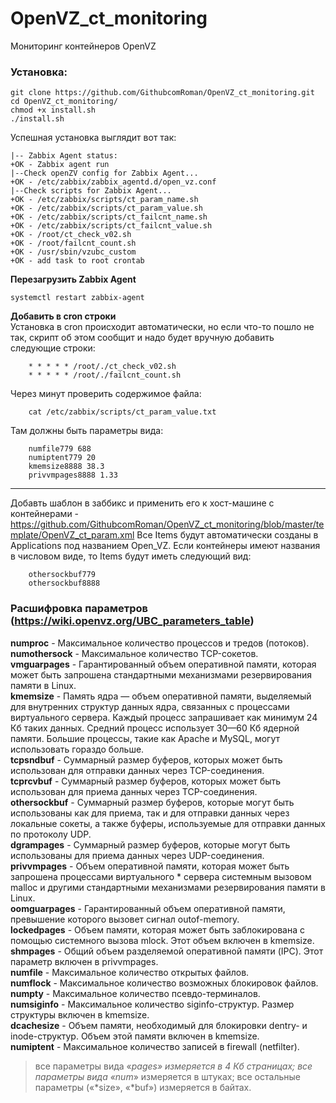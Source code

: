 # OpenVZ_ct_monitoring
Мониторинг контейнеров OpenVZ  

###  Установка:  ###
    git clone https://github.com/GithubcomRoman/OpenVZ_ct_monitoring.git  
    cd OpenVZ_ct_monitoring/  
    chmod +x install.sh  
    ./install.sh  

Успешная установка выглядит вот так:  

	|-- Zabbix Agent status:
	+OK - Zabbix agent run
	|--Check openZV config for Zabbix Agent...
	+OK - /etc/zabbix/zabbix_agentd.d/open_vz.conf
	|--Check scripts for Zabbix Agent...
	+OK - /etc/zabbix/scripts/ct_param_name.sh
	+OK - /etc/zabbix/scripts/ct_param_value.sh
	+OK - /etc/zabbix/scripts/ct_failcnt_name.sh
	+OK - /etc/zabbix/scripts/ct_failcnt_value.sh
	+OK - /root/ct_check_v02.sh
	+OK - /root/failcnt_count.sh
	+OK - /usr/sbin/vzubc_custom
	+OK - add task to root crontab

**Перезагрузить Zabbix Agent**	

	systemctl restart zabbix-agent

**Добавить в cron строки**  
Установка в cron происходит автоматически, но если что-то пошло не так, скрипт об этом сообщит и надо будет вручную добавить следующие строки: 

        * * * * * /root/./ct_check_v02.sh  
        * * * * * /root/./failcnt_count.sh  

Через минут проверить содержимое файла:  
        
        cat /etc/zabbix/scripts/ct_param_value.txt  

Там должны быть параметры вида:  

        numfile779 688  
        numiptent779 20  
        kmemsize8888 38.3  
        privvmpages8888 1.33  
		

_______________________________________________________  

Добавть шаблон в заббикс и применить его к хост-машине с контейнерами - https://github.com/GithubcomRoman/OpenVZ_ct_monitoring/blob/master/template/OpenVZ_ct_param.xml
Все Items будут автоматически созданы в Applications под названием Open_VZ. Если контейнеры имеют названия в числовом виде, то Items будут иметь следующий вид:  

        othersockbuf779  
        othersockbuf8888  

###  Расшифровка параметров (https://wiki.openvz.org/UBC_parameters_table)  ###
**numproc** - Максимальное количество процессов и тредов (потоков).  
**numothersock** - Максимальное количество TCP-сокетов.  
**vmguarpages** - Гарантированный объем оперативной памяти, которая может быть запрошена стандартными механизмами резервирования памяти в Linux.  
**kmemsize** - Память ядра — объем оперативной памяти, выделяемый для внутренних структур данных ядра, связанных с процессами виртуального сервера. Каждый процесс запрашивает как минимум 24 Кб таких данных. Средний процесс использует 30—60 Кб ядерной памяти. Большие процессы, такие как Apache и MySQL, могут использовать гораздо больше.  
**tcpsndbuf** - Суммарный размер буферов, которых может быть использован для отправки данных через TCP-соединения.  
**tcprcvbuf** - Суммарный размер буферов, которых может быть использован для приема данных через TCP-соединения.  
**othersockbuf** - Суммарный размер буферов, которые могут быть использованы как для приема, так и для отправки данных через локальные сокеты, а также буферы, используемые для отправки данных по протоколу UDP.  
**dgrampages** - Суммарный размер буферов, которые могут быть использованы для приема данных через UDP-соединения.  
**privvmpages** - Объем оперативной памяти, которая может быть запрошена процессами виртуального * сервера системным вызовом malloc и другими стандартными механизмами резервирования памяти в Linux.  
**oomguarpages** - Гарантированный объем оперативной памяти, превышение которого вызовет сигнал outof-memory.  
**lockedpages** - Объем памяти, которая может быть заблокирована с помощью системного вызова mlock. Этот объем включен в kmemsize.  
**shmpages** - Общий объем разделяемой оперативной памяти (IPC). Этот параметр включен в privvmpages.  
**numfile** - Максимальное количество открытых файлов.  
**numflock** - Максимальное количество возможных блокировок файлов.  
**numpty** - Максимальное количество псевдо-терминалов.  
**numsiginfo** - Максимальное количество siginfo-структур. Размер структуры включен в kmemsize.  
**dcachesize** - Объем памяти, необходимый для блокировки dentry- и inode-структур. Объем этой памяти включен в kmemsize.  
**numiptent** - Максимальное количество записей в firewall (netfilter).  

>все параметры вида «*pages» измеряется в 4 Кб страницах;
все параметры вида «num*» измеряется в штуках;
все остальные параметры («*size», «*buf») измеряется в байтах.
